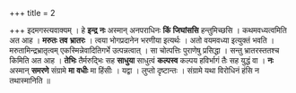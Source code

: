 +++
title = 2

+++
इदमगस्त्यवाक्यम् । हे **इन्द्र** **नः** अस्मान् अनपराधिनः **किं** **जिघांससि** हन्तुमिच्छसि । कथमवध्यत्वमिति अत आह । **मरुतः** **तव** **भ्रातरः** । त्वया भोगप्रदानेन भरणीया इत्यर्थः । अतो वयमवध्या इत्युक्तं भवति । मरुतामिन्द्रभ्रातृत्वम् एकस्मिन्नेवादितिगर्भे उत्पन्नत्वात् । सा चोत्पत्तिः पुराणेषु प्रसिद्धा । सन्तु भ्रातरस्ततश्च किमिति अत आह । **तेभिः** तैर्मरुद्भिः सह **साधुया** साधुत्वं **कल्पस्व** कल्पय हविर्भागं तैः सह युद्धं वा । **नः** अस्मान् **समरणे** संग्रामे **मा** **वधीः** मा हिंसीः । यद्वा । लुप्तो दृष्टान्तः । संग्रामे यथा विरोधिनं हंसि न तथास्मानिति ॥